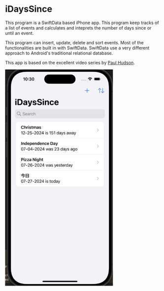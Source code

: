 # iDaysSince

This program is a SwiftData based iPhone app. This program keep tracks of a list of events and calculates and inteprets the number of days since or until an event.

This program can insert, update, delete and sort events. Most of the functionalities are built in with SwiftData.
SwiftData use a very different approach to Android's traditional relational database.

This app is based on the excellent video series by [Paul Hudson](https://www.hackingwithswift.com/quick-start/swiftdata/swiftdata-tutorial-building-a-complete-project).

<img src = "https://github.com/alexcmak/iDaysSince/blob/main/screenshot1.png" width = 350>
